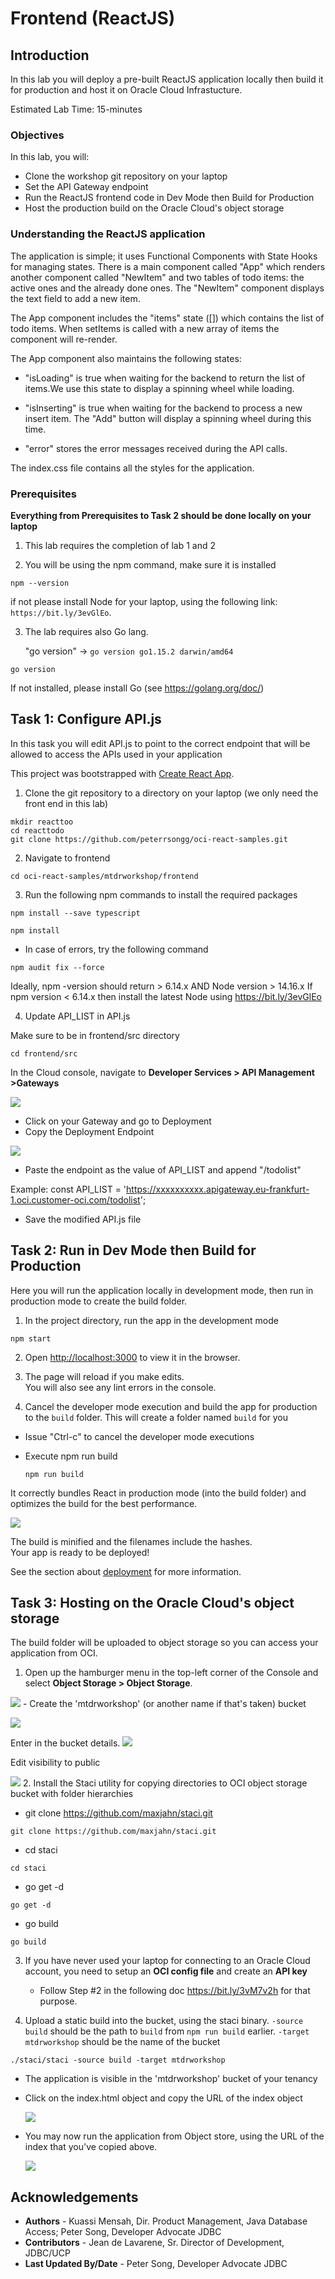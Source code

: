 # Frontend (ReactJS)

## Introduction

In this lab you will deploy a pre-built ReactJS application locally then build it for production and host it on Oracle Cloud Infrastucture.

Estimated Lab Time: 15-minutes

### Objectives

In this lab, you will:
- Clone the workshop git repository on your laptop
- Set the API Gateway endpoint
- Run the ReactJS frontend code in Dev Mode then Build for Production
- Host the production build on the Oracle Cloud's object storage

### Understanding the ReactJS application

The application is simple; it uses Functional Components with State Hooks for managing states. There is a main component called "App" which renders another component called "NewItem" and two tables of todo items: the active ones and the already done ones. The "NewItem" component displays the text field to add a new item.

The App component includes the "items" state ([]) which contains the list of todo items. When setItems is called with a new array of items the component will re-render.

The App component also maintains the following states:

- "isLoading" is true when waiting for the backend to return the list of items.We use this state to display a spinning wheel while loading.

- "isInserting" is true when waiting for the backend to process a new insert item. The "Add" button will display a spinning wheel during this time.

- "error" stores the error messages received during the API calls.

The index.css file contains all the styles for the application.

### Prerequisites

**Everything from Prerequisites to Task 2 should be done locally on your laptop**

1. This lab requires the completion of lab 1 and 2

2. You will be using the npm command, make sure it is installed

  ```
  npm --version
  ```

  if not please install Node for your laptop, using the following
  link: `https://bit.ly/3evGlEo`.

3. The lab requires also Go lang.

    "go version" -> `go version go1.15.2 darwin/amd64`

  ```
  go version
  ```
If not installed, please install Go (see https://golang.org/doc/)

## **Task 1**: Configure API.js
In this task you will edit API.js to point to the correct endpoint that will be allowed to access the APIs used in your application

This project was bootstrapped with [Create React App](https://github.com/facebook/create-react-app).

1. Clone the git repository to a directory on your laptop (we only need the front end in this lab)
  ```
  mkdir reacttoo
  cd reacttodo
  git clone https://github.com/peterrsongg/oci-react-samples.git
  ```

2. Navigate to frontend
  ```
  cd oci-react-samples/mtdrworkshop/frontend
  ```

3. Run the following npm commands to install the required packages

  ```
  npm install --save typescript
  ```
  ```
  npm install
  ```
  - In case of errors, try the following command
 ```
 npm audit fix --force
 ```
  Ideally, npm -version should return > 6.14.x AND Node version > 14.16.x
  If npm version < 6.14.x then install the latest Node using
   https://bit.ly/3evGlEo

4. Update API_LIST in API.js

  Make sure to be in frontend/src directory
 ```
 cd frontend/src
 ```
 In the Cloud console, navigate to **Developer Services > API Management >Gateways**

 ![](images/api_gateway_navigate.png)
 - Click on your Gateway and go to Deployment
 - Copy the Deployment Endpoint

 ![](images/Api-gtw-deploy.png)

 - Paste the endpoint as the value of API_LIST and append "/todolist"

  Example:
  const API_LIST = 'https://xxxxxxxxxx.apigateway.eu-frankfurt-1.oci.customer-oci.com/todolist';

  - Save the modified API.js file

## **Task 2**: Run in Dev Mode then Build for Production
Here you will run the application locally in development mode, then run in production mode to create the build folder.
1. In the project directory, run the app in the development mode <br />

  ```
  npm start
  ```

2. Open [http://localhost:3000](http://localhost:3000) to view it in the browser.

3. The page will reload if you make edits.<br />
   You will also see any lint errors in the console.

4. Cancel the developer mode execution and build the app for production to the `build` folder. This will create a folder named `build` for you<br />

- Issue "Ctrl-c" to cancel the developer mode executions

- Execute npm run build
  ```
  npm run build
  ```
It correctly bundles React in production mode (into the build folder) and optimizes the build for the best performance.

  ![](images/Run-build.png " ")

The build is minified and the filenames include the hashes.<br />
Your app is ready to be deployed!

See the section about [deployment](https://facebook.github.io/create-react-app/docs/deployment) for more information.

## **Task 3**: Hosting on the Oracle Cloud's object storage
The build folder will be uploaded to object storage so you can access your application from OCI.

1. Open up the hamburger menu in the top-left corner of the Console and select
**Object Storage > Object Storage**.

  ![](images/object_store_navigate.png)
    - Create the 'mtdrworkshop' (or another name if that's taken) bucket

  ![](images/create_bucket.png)

  Enter in the bucket details.
  ![](images/bucket_details.png)

  Edit visibility to public

  ![](images/edit_visibility.png)
2. Install the Staci utility for copying directories to OCI object storage
   bucket with folder hierarchies

  - git clone https://github.com/maxjahn/staci.git

  ```
  git clone https://github.com/maxjahn/staci.git
  ```

  - cd staci

  ```
  cd staci
  ```

  - go get -d

  ```
  go get -d
  ```

  - go build

  ```
  go build
  ```
3. If you have never used your laptop for connecting to an Oracle Cloud account, you need to setup an **OCI config file** and create an **API key**
    * Follow Step #2 in the following doc https://bit.ly/3vM7v2h for that purpose.

4. Upload a static build into the bucket, using the staci binary.
`-source build` should be the path to `build` from `npm run build` earlier. `-target mtdrworkshop` should be the name of the bucket

```
./staci/staci -source build -target mtdrworkshop
```

- The application is visible in the 'mtdrworkshop' bucket of your tenancy

- Click on the index.html object and copy the URL of the index object

  ![](images/bucket-index.png " ")

- You may now run the application from Object store, using the URL of the index that you've copied above.

  ![](images/MyToDo.png " ")


## Acknowledgements

* **Authors** -  Kuassi Mensah, Dir. Product Management, Java Database Access; Peter Song, Developer Advocate JDBC
* **Contributors** - Jean de Lavarene, Sr. Director of Development, JDBC/UCP
* **Last Updated By/Date** - Peter Song, Developer Advocate JDBC
